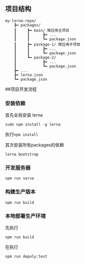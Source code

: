 

## 项目结构
```
my-lerna-repo/
    ┣━ packages/ 
    ┃     ┣━ main/ 微应用主项目
    ┃     ┃      ┣━ ...
    ┃     ┃      ┗━ package.json
    ┃     ┣━ package-1/ 微应用子项目
    ┃     ┃      ┣━ ...
    ┃     ┃      ┗━ package.json
    ┃     ┗━ package-2/
    ┃            ┣━ ...
    ┃            ┗━ package.json
    ┣━ ...
    ┣━ lerna.json
    ┗━ package.json

```

##项目开发流程

### 安装依赖
首先全局安装 lerna
```
sudo npm install -g lerna
```
执行`npm install`

其次安装所有packages的依赖
```
lerna bootstrap
```

### 开发服务器
```
npm run serve
```

### 构建生产版本
```
npm run build
```

### 本地部署生产环境
先执行
```
npm run build
```
在执行
```
npm run depoly:test
```
